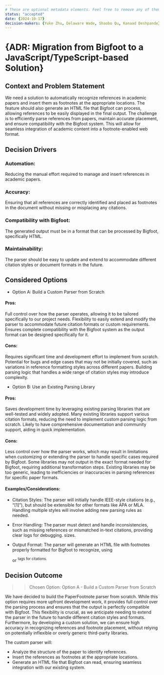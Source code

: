 ```yaml
---
# These are optional metadata elements. Feel free to remove any of them.
status: "accepted"
date: {2024-10-17}
decision-makers: {Yuke Zhu, Delaware Wade, Shaobo Qu, Kanaad Deshpande}
---
```


# {ADR: Migration from Bigfoot to a JavaScript/TypeScript-based Solution}

## Context and Problem Statement
We need a solution to automatically recognize references in academic papers and insert them as footnotes at the appropriate locations. The feature should also generate an HTML file that Bigfoot can process, allowing references to be easily displayed in the final output. The challenge is to efficiently parse references from papers, maintain accurate placement, and ensure compatibility with the Bigfoot system. This will allow for seamless integration of academic content into a footnote-enabled web format.


## Decision Drivers

### Automation: 
Reducing the manual effort required to manage and insert references in academic papers.
### Accuracy: 
Ensuring that all references are correctly identified and placed as footnotes in the document without missing or misplacing any citations.
### Compatibility with Bigfoot: 
The generated output must be in a format that can be processed by Bigfoot, specifically HTML.
### Maintainability: 
The parser should be easy to update and extend to accommodate different citation styles or document formats in the future.

## Considered Options

* Option A: Build a Custom Parser from Scratch

#### Pros:

Full control over how the parser operates, allowing it to be tailored specifically to our project needs.
Flexibility to easily extend and modify the parser to accommodate future citation formats or custom requirements.
Ensures complete compatibility with the Bigfoot system as the output format can be designed specifically for it.

#### Cons:

Requires significant time and development effort to implement from scratch.
Potential for bugs and edge cases that may not be initially covered, such as variations in reference formatting styles across different papers.
Building parsing logic that handles a wide range of citation styles may introduce complexity.


* Option B: Use an Existing Parsing Library

#### Pros:

Saves development time by leveraging existing parsing libraries that are well-tested and widely adopted.
Many existing libraries support various citation formats, reducing the need to implement custom parsing logic from scratch.
Likely to have comprehensive documentation and community support, aiding in quick implementation.

#### Cons:

Less control over how the parser works, which may result in limitations when customizing or extending the parser to handle specific cases required by Bigfoot.
Some libraries may not output in the exact format needed for Bigfoot, requiring additional transformation steps.
Existing libraries may be too generic, leading to inefficiencies or inaccuracies in parsing references for specific paper formats.

#### Examples/Considerations:
- Citation Styles: The parser will initially handle IEEE-style citations (e.g., “[1]”), but should be extensible for other formats like APA or MLA. Handling multiple styles will involve adding new parsing rules as needed.

- Error Handling: The parser must detect and handle inconsistencies, such as missing references or mismatched in-text citations, providing clear logs for debugging.
sizes.

- Output Format: The parser will generate an HTML file with footnotes properly formatted for Bigfoot to recognize, using <footer> or <sup> tags for citations.


## Decision Outcome

>> Chosen Option: Option A - Build a Custom Parser from Scratch

We have decided to build the PaperFootnote parser from scratch. While this option requires more upfront development work, it provides full control over the parsing process and ensures that the output is perfectly compatible with Bigfoot. This flexibility is crucial, as we anticipate needing to extend the parser in the future to handle different citation styles and formats. Furthermore, by developing a custom solution, we can ensure high accuracy in recognizing references and footnote placement, without relying on potentially inflexible or overly generic third-party libraries.

The custom parser will:

- Analyze the structure of the paper to identify references.
- Insert the references as footnotes at the appropriate locations.
- Generate an HTML file that Bigfoot can read, ensuring seamless integration with our existing system.